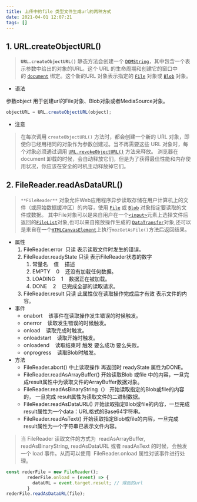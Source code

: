 ```yaml
---
title: 上传中的file 类型文件生成url的两种方式
date: 2021-04-01 12:07:21
tags: []
---
```

## 1.  URL.createObjectURL()


> **`URL.createObjectURL()`** 静态方法会创建一个 [`DOMString`](https://developer.mozilla.org/zh-CN/docs/Web/API/DOMString)，其中包含一个表示参数中给出的对象的URL。这个 URL 的生命周期和创建它的窗口中的 [`document`](https://developer.mozilla.org/zh-CN/docs/Web/API/Document) 绑定。这个新的URL 对象表示指定的 [`File`](https://developer.mozilla.org/zh-CN/docs/Web/API/File) 对象或 [`Blob`](https://developer.mozilla.org/zh-CN/docs/Web/API/Blob) 对象。




- 语法

参数object 用于创建url的File对象、Blob对象或者MediaSource对象。
```javascript
objectURL = URL.createObjectURL(object);
```


- 注意



> 在每次调用 `createObjectURL()` 方法时，都会创建一个新的 URL 对象，即使你已经用相同的对象作为参数创建过。当不再需要这些 URL 对象时，每个对象必须通过调用 [`URL.revokeObjectURL()`](https://developer.mozilla.org/zh-CN/docs/Web/API/URL/revokeObjectURL) 方法来释放。
> 浏览器在 document 卸载的时候，会自动释放它们，但是为了获得最佳性能和内存使用状况，你应该在安全的时机主动释放掉它们。



## 2. FileReader.readAsDataURL()


> `**FileReader**` 对象允许Web应用程序异步读取存储在用户计算机上的文件（或原始数据缓冲区）的内容，使用 [`File`](https://developer.mozilla.org/zh-CN/docs/Web/API/File) 或 [`Blob`](https://developer.mozilla.org/zh-CN/docs/Web/API/Blob) 对象指定要读取的文件或数据。
> 其中File对象可以是来自用户在一个[`<input>`](https://developer.mozilla.org/zh-CN/docs/Web/HTML/Element/input)元素上选择文件后返回的[`FileList`](https://developer.mozilla.org/zh-CN/docs/Web/API/FileList)对象,也可以来自拖放操作生成的 [`DataTransfer`](https://developer.mozilla.org/zh-CN/docs/Web/API/DataTransfer)对象,还可以是来自在一个[`HTMLCanvasElement`](https://developer.mozilla.org/zh-CN/docs/Web/API/HTMLCanvasElement)上执行`mozGetAsFile()`方法后返回结果。



- 属性
   1. FileReader.error  只读  表示读取文件时发生的错误。
   1. FileReader.readyState 只读 表示FileReader状态的数字
      1. 常量名    值    描述
      1. EMPTY    0    还没有加载任何数据。
      1. LOADING    1    数据正在被加载。
      1. DONE    2    已完成全部的读取请求。
   3. FileReader.result 只读 此属性仅在读取操作完成后才有效 表示文件的内容。
- 事件
   - onabort    该事件在读取操作发生错误的时候触发。
   - onerror    读取发生错误的时候触发。
   - onload    读取完成时触发。
   - onloadstart    读取开始时触发。
   - onloadend    读取结束时 触发 要么成功 要么失败。
   - onprogress    读取Blob时触发。
- 方法
   - FileReader.abort() 中止读取操作 再返回时 readyState 属性为DONE。
   - FileReader.readAsArrayBuffer() 开始读取Blob 或file 中的内容，一旦完成result属性中为读取文件的ArrayBuffer数据对象。
   - FileReader.readAsBinaryString（） 开始读取指定的Blob或file的内容的， 一旦完成 result属性为读取文件的二进制数据。
   - FileReader.readAsDataURL() 开始读取指定Blob或file的内容，一旦完成result属性为一个data：URL格式的Base64字符串。
   - FileReader.readAsText() 开始读取指定Blob或file的内容，一旦完成result属性为一个字符串已表示文件内容。



> 当 FileReader 读取文件的方式为  readAsArrayBuffer, readAsBinaryString, readAsDataURL 或者 readAsText 的时候，会触发一个 load 事件。从而可以使用  FileReader.onload 属性对该事件进行处理。



```javascript
const rederFile = new FileReader();
        rederFile.onload = (event) => {
          dataURL = event.target.result; // 得到的url
        }
rederFile.readAsDataURL(file);
```




